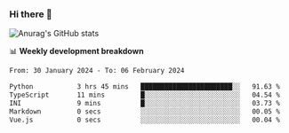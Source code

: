 ### Hi there 👋
![Anurag's GitHub stats](https://github-readme-stats.vercel.app/api?username=jami1024&show_icons=true&theme=radical)

📊 **Weekly development breakdown**
<!--START_SECTION:waka-->

```txt
From: 30 January 2024 - To: 06 February 2024

Python           3 hrs 45 mins   ███████████████████████░░   91.63 %
TypeScript       11 mins         █░░░░░░░░░░░░░░░░░░░░░░░░   04.54 %
INI              9 mins          █░░░░░░░░░░░░░░░░░░░░░░░░   03.73 %
Markdown         0 secs          ░░░░░░░░░░░░░░░░░░░░░░░░░   00.05 %
Vue.js           0 secs          ░░░░░░░░░░░░░░░░░░░░░░░░░   00.04 %
```

<!--END_SECTION:waka-->
<!--
**jami1024/jami1024** is a ✨ _special_ ✨ repository because its `README.md` (this file) appears on your GitHub profile.

Here are some ideas to get you started:

- 🔭 I’m currently working on ...
- 🌱 I’m currently learning ...
- 👯 I’m looking to collaborate on ...
- 🤔 I’m looking for help with ...
- 💬 Ask me about ...
- 📫 How to reach me: ...
- 😄 Pronouns: ...
- ⚡ Fun fact: ...
-->
